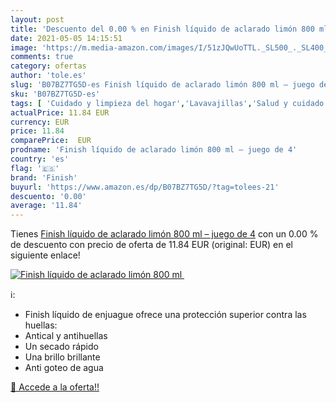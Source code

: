 ```yaml
---
layout: post
title: 'Descuento del 0.00 % en Finish líquido de aclarado limón 800 ml '
date: 2021-05-05 14:15:51
image: 'https://m.media-amazon.com/images/I/51zJQwUoTTL._SL500_._SL400_.jpg'
comments: true
category: ofertas
author: 'tole.es'
slug: 'B07BZ7TG5D-es Finish líquido de aclarado limón 800 ml – juego de 4'
sku: 'B07BZ7TG5D-es'
tags: [ 'Cuidado y limpieza del hogar','Lavavajillas','Salud y cuidado personal','finish', ]
actualPrice: 11.84 EUR
currency: EUR
price: 11.84
comparePrice:  EUR
prodname: 'Finish líquido de aclarado limón 800 ml – juego de 4'
country: 'es'
flag: '🇪🇸'
brand: 'Finish'
buyurl: 'https://www.amazon.es/dp/B07BZ7TG5D/?tag=tolees-21'
descuento: '0.00'
average: '11.84'
---
```


Tienes [Finish líquido de aclarado limón 800 ml – juego de 4](https://www.amazon.es/dp/B07BZ7TG5D/?tag=tolees-21) con un 0.00 % de descuento con precio de oferta de 11.84 EUR (original:  EUR) en el siguiente enlace!

[![Finish líquido de aclarado limón 800 ml ](https://m.media-amazon.com/images/I/51zJQwUoTTL._SL500_._SL400_.jpg)](https://www.amazon.es/dp/B07BZ7TG5D/?tag=tolees-21)

ℹ️:

- Finish líquido de enjuague ofrece una protección superior contra las huellas:
- Antical y antihuellas
- Un secado rápido
- Una brillo brillante
- Anti goteo de agua

[🛒 Accede a la oferta!!](https://www.amazon.es/dp/B07BZ7TG5D/?tag=tolees-21)
